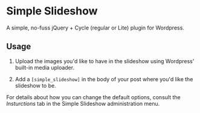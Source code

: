 # Simple Slideshow #

A simple, no-fuss jQuery + Cycle (regular or Lite) plugin for Wordpress.

## Usage ##

1. Upload the images you'd like to have in the slideshow using Wordpress' built-in media uploader.

2. Add a `[simple_slideshow]` in the body of your post where you'd like the slideshow to be.

For details about how you can change the default options, consult the *Insturctions* tab in the Simple Slideshow 
administration menu.

